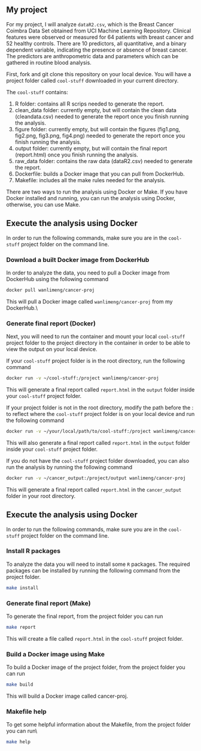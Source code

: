 ## My project

For my project, I will analyze `dataR2.csv`, which is the Breast Cancer Coimbra Data Set obtained from UCI Machine Learning Repository. Clinical features were observed or measured for 64 patients with breast cancer and 52 healthy controls. There are 10 predictors, all quantitative, and a binary dependent variable, indicating the presence or absence of breast cancer.
The predictors are anthropometric data and parameters which can be gathered in routine blood analysis.

First, fork and git clone this repository on your local device. You will have a project folder called `cool-stuff` downloaded in your current directory.

The `cool-stuff` contains:

1. R folder: contains all R scrips needed to generate the report.
2. clean_data folder: currently empty, but will contain the clean data (cleandata.csv) needed to generate the report once you finish running the analysis.
3. figure folder: currently empty, but will contain the figures (fig1.png, fig2.png, fig3.png, fig4.png) needed to generate the report once you finish running the analysis.
4. output folder: currently empty, but will contain the final report (report.html) once you finish running the analysis.
5. raw_data folder: contains the raw data (dataR2.csv) needed to generate the report.
6. Dockerfile: builds a Docker image that you can pull from DockerHub.
7. Makefile: includes all the make rules needed for the analysis.

There are two ways to run the analysis using Docker or Make. If you have Docker installed and running, you can run the analysis using Docker, otherwise, you can use Make.



## Execute the analysis using Docker
In order to run the following commands, make sure you are in the `cool-stuff` project folder on the command line.

### Download a built Docker image from DockerHub
In order to analyze the data, you need to pull a Docker image from DockerHub using the following command

``` bash
docker pull wanlimeng/cancer-proj
```

This will pull a Docker image called `wanlimeng/cancer-proj` from my DockerHub.\

### Generate final report (Docker)
Next, you will need to run the container and mount your local `cool-stuff` project folder to the project directory in the container in order to be able to view the output on your local device.

If your `cool-stuff` project folder is in the root directory, run the following command

``` bash
docker run -v ~/cool-stuff:/project wanlimeng/cancer-proj
```

This will generate a final report called `report.html` in the `output` folder inside your `cool-stuff` project folder. 


If your project folder is not in the root directory, modify the path before the : to reflect where the `cool-stuff` project folder is on your local device and run the following command

``` bash
docker run -v ~/your/local/path/to/cool-stuff:/project wanlimeng/cancer-proj
```

This will also generate a final report called `report.html` in the `output` folder inside your `cool-stuff` project folder. 


If you do not have the `cool-stuff` project folder downloaded, you can also run the analysis by running the following command

``` bash
docker run -v ~/cancer_output:/project/output wanlimeng/cancer-proj
```

This will generate a final report called `report.html` in the `cancer_output` folder in your root directory.



## Execute the analysis using Docker
In order to run the following commands, make sure you are in the `cool-stuff` project folder on the command line.

### Install R packages
To analyze the data you will need to install some `R` packages. The required packages can be installed by running the following command from the project folder.

``` bash
make install
```

### Generate final report (Make)
To generate the final report, from the project folder you can run

``` bash
make report
```

This will create a file called `report.html` in the `cool-stuff` project folder.

### Build a Docker image using Make
To build a Docker image of the project folder, from the project folder you can run

``` bash
make build
```

This will build a Docker image called cancer-proj.

### Makefile help
To get some helpful information about the Makefile, from the project folder you can run\

``` bash
make help
```
